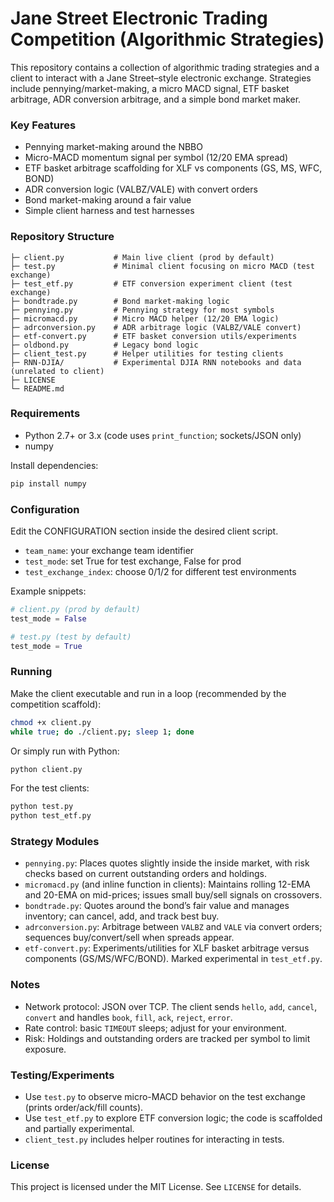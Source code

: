 # Jane Street Electronic Trading Competition (Algorithmic Strategies)

This repository contains a collection of algorithmic trading strategies and a client to interact with a Jane Street–style electronic exchange. Strategies include pennying/market-making, a micro MACD signal, ETF basket arbitrage, ADR conversion arbitrage, and a simple bond market maker.

### Key Features

- Pennying market-making around the NBBO
- Micro-MACD momentum signal per symbol (12/20 EMA spread)
- ETF basket arbitrage scaffolding for XLF vs components (GS, MS, WFC, BOND)
- ADR conversion logic (VALBZ/VALE) with convert orders
- Bond market-making around a fair value
- Simple client harness and test harnesses

### Repository Structure

```
├─ client.py           # Main live client (prod by default)
├─ test.py             # Minimal client focusing on micro MACD (test exchange)
├─ test_etf.py         # ETF conversion experiment client (test exchange)
├─ bondtrade.py        # Bond market-making logic
├─ pennying.py         # Pennying strategy for most symbols
├─ micromacd.py        # Micro MACD helper (12/20 EMA logic)
├─ adrconversion.py    # ADR arbitrage logic (VALBZ/VALE convert)
├─ etf-convert.py      # ETF basket conversion utils/experiments
├─ oldbond.py          # Legacy bond logic
├─ client_test.py      # Helper utilities for testing clients
├─ RNN-DJIA/           # Experimental DJIA RNN notebooks and data (unrelated to client)
├─ LICENSE
└─ README.md
```

### Requirements

- Python 2.7+ or 3.x (code uses `print_function`; sockets/JSON only)
- numpy

Install dependencies:

```bash
pip install numpy
```

### Configuration

Edit the CONFIGURATION section inside the desired client script.

- `team_name`: your exchange team identifier
- `test_mode`: set True for test exchange, False for prod
- `test_exchange_index`: choose 0/1/2 for different test environments

Example snippets:

```python
# client.py (prod by default)
test_mode = False

# test.py (test by default)
test_mode = True
```

### Running

Make the client executable and run in a loop (recommended by the competition scaffold):

```bash
chmod +x client.py
while true; do ./client.py; sleep 1; done
```

Or simply run with Python:

```bash
python client.py
```

For the test clients:

```bash
python test.py
python test_etf.py
```

### Strategy Modules

- `pennying.py`: Places quotes slightly inside the inside market, with risk checks based on current outstanding orders and holdings.
- `micromacd.py` (and inline function in clients): Maintains rolling 12-EMA and 20-EMA on mid-prices; issues small buy/sell signals on crossovers.
- `bondtrade.py`: Quotes around the bond’s fair value and manages inventory; can cancel, add, and track best buy.
- `adrconversion.py`: Arbitrage between `VALBZ` and `VALE` via convert orders; sequences buy/convert/sell when spreads appear.
- `etf-convert.py`: Experiments/utilities for XLF basket arbitrage versus components (GS/MS/WFC/BOND). Marked experimental in `test_etf.py`.

### Notes

- Network protocol: JSON over TCP. The client sends `hello`, `add`, `cancel`, `convert` and handles `book`, `fill`, `ack`, `reject`, `error`.
- Rate control: basic `TIMEOUT` sleeps; adjust for your environment.
- Risk: Holdings and outstanding orders are tracked per symbol to limit exposure.

### Testing/Experiments

- Use `test.py` to observe micro-MACD behavior on the test exchange (prints order/ack/fill counts).
- Use `test_etf.py` to explore ETF conversion logic; the code is scaffolded and partially experimental.
- `client_test.py` includes helper routines for interacting in tests.

### License

This project is licensed under the MIT License. See `LICENSE` for details.
